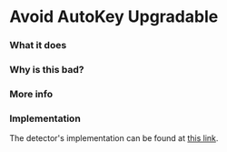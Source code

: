 # Avoid AutoKey Upgradable

### What it does



### Why is this bad?



### More info



### Implementation

The detector's implementation can be found at [this link](https://github.com/CoinFabrik/scout/tree/main/detectors/avoid-autokey-upgradable).
